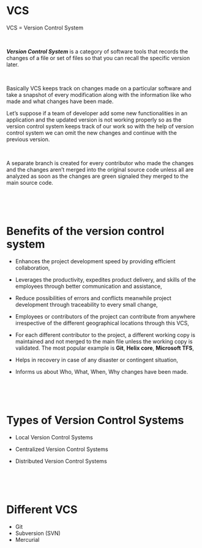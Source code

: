 # VCS

VCS = Version Control System

&nbsp;

**_Version Control System_** is a category of software tools that records the changes of a file or set of files so that you can recall the specific version later.

&nbsp;

Basically VCS keeps track on changes made on a particular software and take a snapshot of every modification along with the information like who made and what changes have been made.

Let’s suppose if a team of developer add some new functionalities in an application and the updated version is not working properly so as the version control system keeps track of our work so with the help of version control system we can omit the new changes and continue with the previous version.

&nbsp;

A separate branch is created for every contributor who made the changes and the changes aren’t merged into the original source code unless all are analyzed as soon as the changes are green signaled they merged to the main source code.

&nbsp;

&nbsp;

# Benefits of the version control system

- Enhances the project development speed by providing efficient collaboration,

- Leverages the productivity, expedites product delivery, and skills of the employees through better communication and assistance,

- Reduce possibilities of errors and conflicts meanwhile project development through traceability to every small change,

- Employees or contributors of the project can contribute from anywhere irrespective of the different geographical locations through this VCS,

- For each different contributor to the project, a different working copy is maintained and not merged to the main file unless the working copy is validated. The most popular example is **Git**, **Helix core**, **Microsoft TFS**,

- Helps in recovery in case of any disaster or contingent situation,

- Informs us about Who, What, When, Why changes have been made.

&nbsp;

&nbsp;

# Types of Version Control Systems

- Local Version Control Systems

- Centralized Version Control Systems

- Distributed Version Control Systems

&nbsp;

&nbsp;

# Different VCS

- Git
- Subversion (SVN)
- Mercurial

&nbsp;

&nbsp;

&nbsp;

&nbsp;

&nbsp;

&nbsp;

&nbsp;

&nbsp;

&nbsp;

&nbsp;

&nbsp;

&nbsp;
